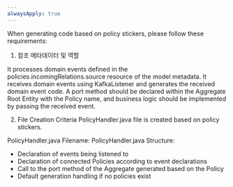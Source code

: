 ```yaml
---
alwaysApply: true
---
```

When generating code based on policy stickers, please follow these requirements:

1. 참조 메타데이터 및 역할

It processes domain events defined in the policies.incomingRelations.source resource of the model metadata. It receives domain events using KafkaListener and generates the received domain event code.
A port method should be declared within the Aggregate Root Entity with the Policy name, and business logic should be implemented by passing the received event.

2. File Creation Criteria
PolicyHandler.java file is created based on policy stickers.

PolicyHandler.java
Filename: PolicyHandler.java
Structure:

- Declaration of events being listened to
- Declaration of connected Policies according to event declarations
- Call to the port method of the Aggregate generated based on the Policy
- Default generation handling if no policies exist